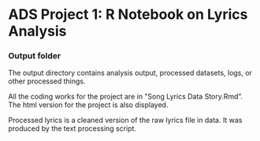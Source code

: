 # ADS Project 1:  R Notebook on Lyrics Analysis

### Output folder

The output directory contains analysis output, processed datasets, logs, or other processed things.

All the coding works for the project are in "Song Lyrics Data Story.Rmd”. The html version for the project is also displayed.

Processed lyrics is a cleaned version of the raw lyrics file in data. It was produced by the text processing script.